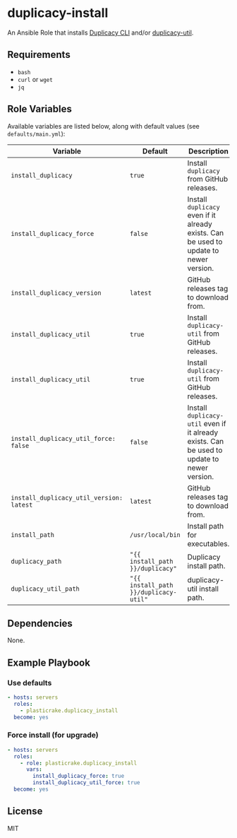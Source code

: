 # duplicacy-install

An Ansible Role that installs [Duplicacy CLI](https://github.com/gilbertchen/duplicacy) and/or [duplicacy-util](https://github.com/jeffaco/duplicacy-util).

## Requirements

- `bash`
- `curl` or `wget`
- `jq`

## Role Variables

Available variables are listed below, along with default values (see `defaults/main.yml`):

| Variable                                 | Default                               | Description                                                                                 |
| ---------------------------------------- | ------------------------------------- | ------------------------------------------------------------------------------------------- |
| `install_duplicacy`                      | `true`                                | Install `duplicacy` from GitHub releases.                                                   |
| `install_duplicacy_force`                | `false`                               | Install `duplicacy` even if it already exists. Can be used to update to newer version.      |
| `install_duplicacy_version`              | `latest`                              | GitHub releases tag to download from.                                                       |
| `install_duplicacy_util`                 | `true`                                | Install `duplicacy-util` from GitHub releases.                                              |
| `install_duplicacy_util`                 | `true`                                | Install `duplicacy-util` from GitHub releases.                                              |
| `install_duplicacy_util_force: false`    | `false`                               | Install `duplicacy-util` even if it already exists. Can be used to update to newer version. |
| `install_duplicacy_util_version: latest` | `latest`                              | GitHub releases tag to download from.                                                       |
| `install_path`                           | `/usr/local/bin`                      | Install path for executables.                                                               |
| `duplicacy_path`                         | `"{{ install_path }}/duplicacy"`      | Duplicacy install path.                                                                     |
| `duplicacy_util_path`                    | `"{{ install_path }}/duplicacy-util"` | duplicacy-util install path.                                                                |

## Dependencies

None.

## Example Playbook

### Use defaults

```yaml
- hosts: servers
  roles:
    - plasticrake.duplicacy_install
  become: yes
```

### Force install (for upgrade)

```yaml
- hosts: servers
  roles:
    - role: plasticrake.duplicacy_install
      vars:
        install_duplicacy_force: true
        install_duplicacy_util_force: true
  become: yes
```

## License

MIT
